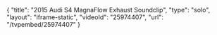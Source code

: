 {
    "title": "2015 Audi S4 MagnaFlow Exhaust Soundclip",
    "type": "solo",
    "layout": "iframe-static",
    "videoId": "25974407",
    "url": "\/tvpembed\/25974407"
}
